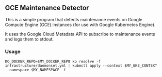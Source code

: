 ## GCE Maintenance Detector

This is a simple program that detects maintenance events on Google Compute Engine (GCE) instances (for use with Google Kubernetes Engine).

It uses the Google Cloud Metadata API to subscribe to maintenance events and logs them to stdout.

### Usage

```
KO_DOCKER_REPO=$MY_DOCKER_REPO ko resolve -f infrastructure/daemonset.yml | kubectl apply --context $MY_GKE_CONTEXT --namespace $MY_NAMESPACE -f -
```
